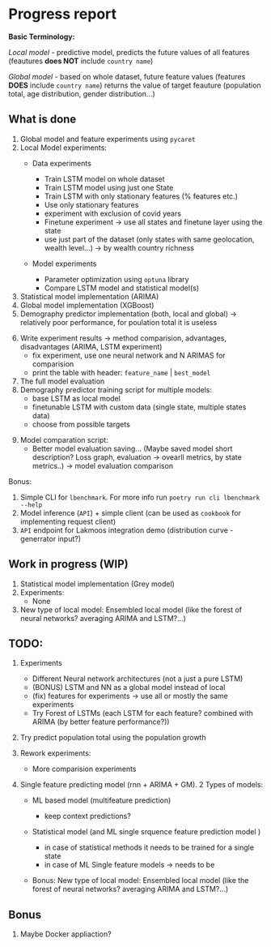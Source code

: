 # Progress report

**Basic Terminology:**

*Local model* - predictive model, predicts the future values of all features (feautures **does NOT** include `country name`)

*Global model* - based on whole dataset, future feature values (features **DOES** include `country name`) returns the value of target feauture (population total, age distribution, gender distribution...)

## What is done
1. Global model and feature experiments using `pycaret`
2. Local Model experiments:
    - Data experiments
        - Train LSTM model on whole dataset 
        - Train LSTM model using just one State 
        - Train LSTM with only stationary features (% features etc.)
        - Use only stationary features
        
        <!-- New -->
        - experiment with exclusion of covid years
        - Finetune experiment -> use all states and finetune layer using the state 
        - use just part of the dataset (only states with same geolocation, wealth level...) -> by wealth country richness
    - Model experiments
        - Parameter optimization using `optuna` library
        - Compare LSTM model and statistical model(s)
3. Statistical model implementation (ARIMA)
4. Global model implementation (XGBoost)
5. Demography predictor implementation (both, local and global) -> relatively poor performance, for poulation total it is useless

<!-- New -->
6. Write experiment results -> method comparision, advantages, disadvantages (ARIMA, LSTM experiment)
    - fix experiment, use one neural network and N ARIMAS for comparision
    - print the table with header: `feature_name` | `best_model`
7. The full model evaluation
8. Demography predictor training script for multiple models:
    - base LSTM as local model
    - finetunable LSTM with custom data (single state, multiple states data)
    - choose from possible targets

<!-- The newest -->
9. Model comparation script:
    - Better model evaluation saving... (Maybe saved model short description? Loss graph, evaluation -> ovearll metrics, by state metrics..) -> model evaluation comparison


Bonus:
1. Simple CLI for `lbenchmark`. For more info run `poetry run cli lbenchmark --help`
2. Model inference (`API`) + simple client (can be used as `cookbook` for implementing request client)
3. `API` endpoint for Lakmoos integration demo (distribution curve - generrator input?)

## Work in progress (WIP)
1. Statistical model implementation (Grey model)
2. Experiments:
    - None
3. New type of local model: Ensembled local model (like the forest of neural networks? averaging ARIMA and LSTM?...)


## TODO:
1. Experiments
    - Different Neural network architectures (not a just a pure LSTM)
    - (BONUS) LSTM and NN as a global model instead of local 
    - (fix) features for experiments -> use all or mostly the same experiments
    - Try Forest of LSTMs (each LSTM for each feature? combined with ARIMA (by better feature performance?))

2. Try predict population total using the population growth
3. Rework experiments:
    - More comparision experiments
    
    
4. Single feature predicting model (rnn + ARIMA + GM). 2 Types of models:
    - ML based model (multifeature prediction)
        - keep context predictions? 

    - Statistical model (and ML single srquence feature prediction model )
        - in case of statistical methods it needs to be trained for a single state
        - in case of ML Single feature models -> needs to be 

    - Bonus:
        New type of local model: Ensembled local model (like the forest of neural networks? averaging ARIMA and LSTM?...)
 

## Bonus
1. Maybe Docker appliaction?